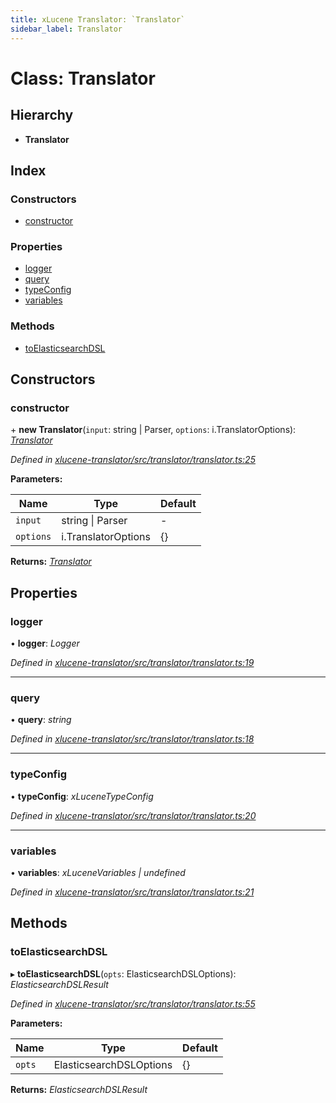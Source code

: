 ```yaml
---
title: xLucene Translator: `Translator`
sidebar_label: Translator
---
```


# Class: Translator

## Hierarchy

* **Translator**

## Index

### Constructors

* [constructor](translator.md#constructor)

### Properties

* [logger](translator.md#logger)
* [query](translator.md#query)
* [typeConfig](translator.md#typeconfig)
* [variables](translator.md#variables)

### Methods

* [toElasticsearchDSL](translator.md#toelasticsearchdsl)

## Constructors

###  constructor

\+ **new Translator**(`input`: string | Parser, `options`: i.TranslatorOptions): *[Translator](translator.md)*

*Defined in [xlucene-translator/src/translator/translator.ts:25](https://github.com/terascope/teraslice/blob/b843209f9/packages/xlucene-translator/src/translator/translator.ts#L25)*

**Parameters:**

Name | Type | Default |
------ | ------ | ------ |
`input` | string &#124; Parser | - |
`options` | i.TranslatorOptions |  {} |

**Returns:** *[Translator](translator.md)*

## Properties

###  logger

• **logger**: *Logger*

*Defined in [xlucene-translator/src/translator/translator.ts:19](https://github.com/terascope/teraslice/blob/b843209f9/packages/xlucene-translator/src/translator/translator.ts#L19)*

___

###  query

• **query**: *string*

*Defined in [xlucene-translator/src/translator/translator.ts:18](https://github.com/terascope/teraslice/blob/b843209f9/packages/xlucene-translator/src/translator/translator.ts#L18)*

___

###  typeConfig

• **typeConfig**: *xLuceneTypeConfig*

*Defined in [xlucene-translator/src/translator/translator.ts:20](https://github.com/terascope/teraslice/blob/b843209f9/packages/xlucene-translator/src/translator/translator.ts#L20)*

___

###  variables

• **variables**: *xLuceneVariables | undefined*

*Defined in [xlucene-translator/src/translator/translator.ts:21](https://github.com/terascope/teraslice/blob/b843209f9/packages/xlucene-translator/src/translator/translator.ts#L21)*

## Methods

###  toElasticsearchDSL

▸ **toElasticsearchDSL**(`opts`: ElasticsearchDSLOptions): *ElasticsearchDSLResult*

*Defined in [xlucene-translator/src/translator/translator.ts:55](https://github.com/terascope/teraslice/blob/b843209f9/packages/xlucene-translator/src/translator/translator.ts#L55)*

**Parameters:**

Name | Type | Default |
------ | ------ | ------ |
`opts` | ElasticsearchDSLOptions |  {} |

**Returns:** *ElasticsearchDSLResult*
